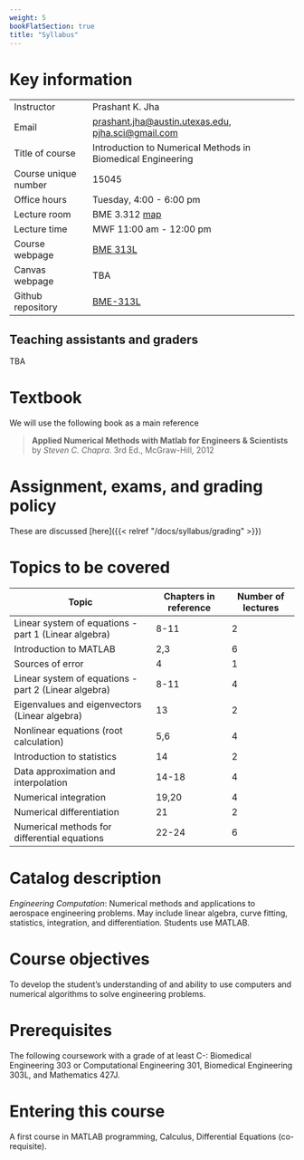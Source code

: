 ```yaml
---
weight: 5
bookFlatSection: true
title: "Syllabus"
---
```


# Key information
| | |
| --- | --- |
| Instructor | Prashant K. Jha |
| Email | prashant.jha@austin.utexas.edu, pjha.sci@gmail.com |
| Title of course | Introduction to Numerical Methods in Biomedical Engineering |
| Course unique number | 15045 |
| Office hours | Tuesday, 4:00 - 6:00 pm |
| Lecture room | BME 3.312 [map](https://goo.gl/maps/kz6VuHktcteneRHC7) |
| Lecture time | MWF 11:00 am - 12:00 pm |
| Course webpage | [BME 313L](https://prashjha.github.io/BME-313L-website/) |
| Canvas webpage | TBA |
| Github repository | [BME-313L](https://github.com/prashjha/BME-313L.git) |

## Teaching assistants and graders
TBA

# Textbook
We will use the following book as a main reference

> **Applied Numerical Methods with Matlab for Engineers & Scientists** by *Steven C. Chapra*. 3rd Ed., McGraw-Hill, 2012

# Assignment, exams, and grading policy
These are discussed [here]({{< relref "/docs/syllabus/grading" >}})

# Topics to be covered
| **Topic** | **Chapters in reference** | **Number of lectures** |
| --- | --- | --- |
| Linear system of equations - part 1 (Linear algebra) | 8-11 | 2 |
| Introduction to MATLAB | 2,3 | 6 |
| Sources of error | 4 | 1 |
| Linear system of equations - part 2 (Linear algebra) | 8-11 | 4 |
| Eigenvalues and eigenvectors (Linear algebra) | 13 | 2 |
| Nonlinear equations (root calculation) | 5,6 | 4 |
| Introduction to statistics | 14 | 2 |
| Data approximation and interpolation | 14-18 | 4 |
| Numerical integration | 19,20 | 4 |
| Numerical differentiation | 21 | 2 |
| Numerical methods for differential equations | 22-24 | 6 |

# Catalog description
*Engineering Computation*: Numerical methods and applications to aerospace engineering problems. May include linear algebra, curve fitting, statistics, integration, and differentiation. Students use MATLAB.

# Course objectives
To develop the student’s understanding of and ability to use computers and numerical algorithms to solve engineering problems.

# Prerequisites
The following coursework with a grade of at least C-: Biomedical Engineering 303 or Computational Engineering 301, Biomedical Engineering 303L, and Mathematics 427J.

# Entering this course
A first course in MATLAB programming, Calculus, Differential Equations (co-requisite).

